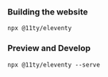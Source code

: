 ### Building the website

```
npx @11ty/eleventy 
```

### Preview and Develop

```
npx @11ty/eleventy --serve
```
